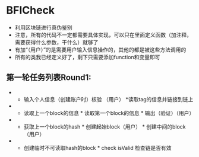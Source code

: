 # BFICheck
+ 利用区块链进行真伪鉴别
+ 注意，所有的代码不一定都需要具体实现，可以只在里面定义函数（加注释，需要获得什么参数，干什么）就够了
+ 有加“（用户）”的是需要用户输入信息操作的，其他的都是被这些方法调用的
+ 所有的类我已经定义好了，剩下只需要添加function和变量即可

## 第一轮任务列表Round1:
+  * 输入个人信息（创建账户时）核验 （用户）   *读取tag的信息并链接到链上
+  * 读取上一个block的信息   * 读取第一个block的信息    * 输出（验证）（用户）
+  * 获取上一个block的hash    * 创建起始block（用户）    * 创建中间的block（用户）
+  * 创建临时不可读取hash的block    * check isValid 检查链是否有效

